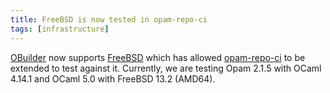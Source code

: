 ```yaml
---
title: FreeBSD is now tested in opam-repo-ci
tags: [infrastructure]
---
```


[OBuilder](https://github.com/ocurrent/obuilder/issues/109)
now supports [FreeBSD](https://www.freebsd.org) which has allowed
[opam-repo-ci](https://opam.ci.ocaml.org) to be extended to test against
it.  Currently, we are testing Opam 2.1.5 with OCaml 4.14.1 and OCaml
5.0 with FreeBSD 13.2 (AMD64).
